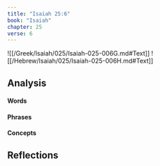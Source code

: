 ```yaml
---
title: "Isaiah 25:6"
book: "Isaiah"
chapter: 25
verse: 6
---
```

![[/Greek/Isaiah/025/Isaiah-025-006G.md#Text]]
![[/Hebrew/Isaiah/025/Isaiah-025-006H.md#Text]]

## Analysis

#### Words

#### Phrases

#### Concepts

## Reflections
